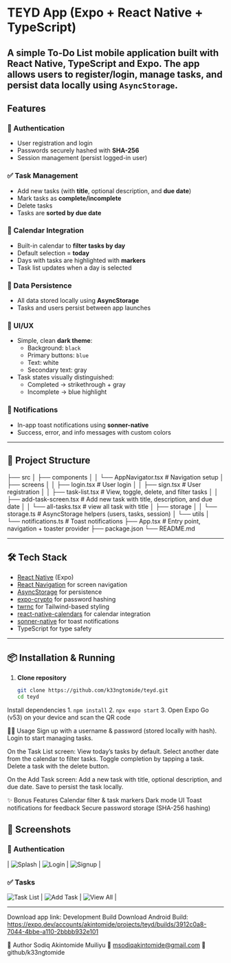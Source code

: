 # TEYD App (Expo + React Native + TypeScript)

A simple **To-Do List mobile application** built with **React Native**, **TypeScript** and **Expo**.
The app allows users to register/login, manage tasks, and persist data locally using `AsyncStorage`.
---

## Features

### 🔑 Authentication
- User registration and login
- Passwords securely hashed with **SHA-256**
- Session management (persist logged-in user)

### ✅ Task Management
- Add new tasks (with **title**, optional description, and **due date**)
- Mark tasks as **complete/incomplete**
- Delete tasks
- Tasks are **sorted by due date**

### 📅 Calendar Integration
- Built-in calendar to **filter tasks by day**
- Default selection = **today**
- Days with tasks are highlighted with **markers**
- Task list updates when a day is selected

### 💾 Data Persistence
- All data stored locally using **AsyncStorage**
- Tasks and users persist between app launches

### 🎨 UI/UX
- Simple, clean **dark theme**:
  - Background: `black`
  - Primary buttons: `blue`
  - Text: white
  - Secondary text: gray
- Task states visually distinguished:
  - Completed → strikethrough + gray
  - Incomplete → blue highlight

### 🔔 Notifications
- In-app toast notifications using **sonner-native**
- Success, error, and info messages with custom colors

---

## 📂 Project Structure

├── src
│ ├── components
│ │ └── AppNavigator.tsx # Navigation setup
│ ├── screens
│ │ ├── login.tsx # User login
│ │ ├── sign.tsx # User registration
│ │ ├── task-list.tsx # View, toggle, delete, and filter tasks
│ │ ├── add-task-screen.tsx # Add new task with title, description, and due date
│ │ └── all-tasks.tsx # view all task with title
│ ├── storage
│ │ └── storage.ts # AsyncStorage helpers (users, tasks, session)
│ └── utils
│ └── notifications.ts # Toast notifications
├── App.tsx # Entry point, navigation + toaster provider
├── package.json
└── README.md

---

## 🛠️ Tech Stack

- [React Native](https://reactnative.dev/) (Expo)
- [React Navigation](https://reactnavigation.org/) for screen navigation
- [AsyncStorage](https://react-native-async-storage.github.io/async-storage/) for persistence
- [expo-crypto](https://docs.expo.dev/versions/latest/sdk/crypto/) for password hashing
- [twrnc](https://github.com/jaredh159/tailwind-rn) for Tailwind-based styling
- [react-native-calendars](https://github.com/wix/react-native-calendars) for calendar integration
- [sonner-native](https://github.com/emilkowalski/sonner) for toast notifications
- TypeScript for type safety

---

## 📦 Installation & Running

1. **Clone repository**
   ```bash
   git clone https://github.com/k33ngtomide/teyd.git
   cd teyd
  Install dependencies
    1. `npm install`
    2. `npx expo start`
    3. Open Expo Go (v53) on your device and scan the QR code


🧑‍💻 Usage
  Sign up with a username & password (stored locally with hash).
  Login to start managing tasks.

On the Task List screen:
  View today’s tasks by default.
  Select another date from the calendar to filter tasks.
  Toggle completion by tapping a task.
  Delete a task with the delete button.

On the Add Task screen:
  Add a new task with title, optional description, and due date.
  Save to persist the task locally.

✨ Bonus Features
  Calendar filter & task markers
  Dark mode UI
  Toast notifications for feedback
  Secure password storage (SHA-256 hashing)

## 📸 Screenshots

### 🔐 Authentication  

| ![Splash](./assets/screenshots/splash.jpeg) | ![Login](./assets/screenshots/login.jpeg) | ![Signup](./assets/screenshots/signup.jpeg) |

### ✅ Tasks  

![Task List](./assets/screenshots/dashboard.jpeg) | ![Add Task](./assets/screenshots/addTask.jpeg) | ![View All](./assets/screenshots/alltask.jpeg) |

---
Download app link:
Development Build Download
  Android Build: https://expo.dev/accounts/akintomide/projects/teyd/builds/3912c0a8-7044-4bbe-a110-2bbbb932e101

👤 Author
Sodiq Akintomide Muiliyu
📧 msodiqakintomide@gmail.com
👤 github/k33ngtomide




